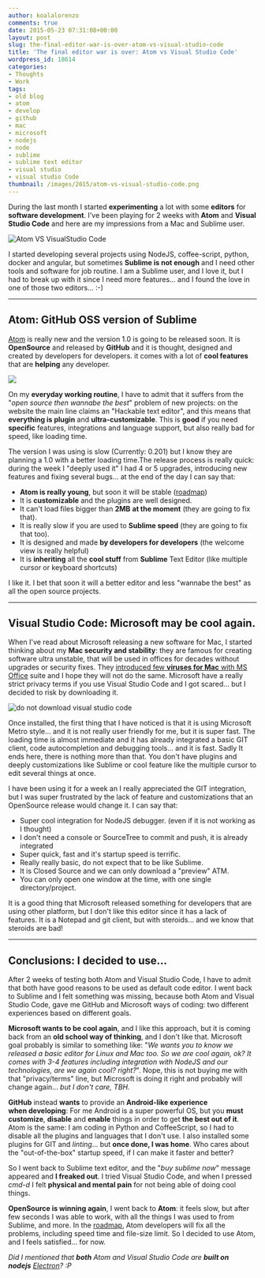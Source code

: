 ```yaml
---
author: koalalorenzo
comments: true
date: 2015-05-23 07:31:08+00:00
layout: post
slug: the-final-editor-war-is-over-atom-vs-visual-studio-code
title: 'The final editor war is over: Atom vs Visual Studio Code'
wordpress_id: 18614
categories:
- Thoughts
- Work
tags:
- old blog
- atom
- develop
- github
- mac
- microsoft
- nodejs
- node
- sublime
- sublime text editor
- visual studio
- visual studio Code
thumbnail: /images/2015/atom-vs-visual-studio-code.png
---
```


During the last month I started **experimenting** a lot with some **editors** for **software development**. I've been playing for 2 weeks with **Atom** and **Visual Studio Code** and here are my impressions from a Mac and Sublime user.
<!--more-->
![Atom VS VisualStudio Code](/images/2015/atom-vs-visual-studio-code.png)

I started developing several projects using NodeJS, coffee-script, python, docker and angular, but sometimes **Sublime is not enough** and I need other tools and software for job routine. I am a Sublime user, and I love it, but I had to break up with it since I need more features... and I found the love in one of those two editors... :-) 



* * *





## Atom: GitHub OSS version of Sublime



[Atom](http://atom.io/) is really new and the version 1.0 is going to be released soon. It is **OpenSource** and released by **GitHub** and it is thought, designed and created by developers for developers. it comes with a lot of **cool features** that are **helping** any developer.

![](/images/2015/atom-logo.png#noborder)

On my **everyday working routine**, I have to admit that it suffers from the "_open source then wannabe the best_" problem of new projects: on the website the main line claims an "Hackable text editor", and this means that **everything is plugin** and **ultra-customizable**. This is **good** if you need **specific** features, integrations and language support, but also really bad for speed, like loading time.

The version I was using is slow (Currently: 0.201) but I know they are planning a 1.0 with a better loading time.The release process is really quick: during the week I "deeply used it" I had 4 or 5 upgrades, introducing new features and fixing several bugs... at the end of the day I can say that:

  * **Atom is really young**, but soon it will be stable ([roadmap](https://atom.io/roadmap))
  * It is **customizable** and the plugins are well designed.
  * It can't load files bigger than **2MB** **at the moment** (they are going to fix that).
  * It is really slow if you are used to **Sublime speed** (they are going to fix that too).
  * It is designed and made **by developers for developers** (the welcome view is really helpful)
  * It is **inheriting** all the **cool stuff** from **Sublime** Text Editor (like multiple cursor or keyboard shortcuts)


I like it. I bet that soon it will a better editor and less "wannabe the best" as all the open source projects.



* * *





## Visual Studio Code: Microsoft may be cool again.



When I've read about Microsoft releasing a new software for Mac, I started thinking about my **Mac security and stability**: they are famous for creating software ultra unstable, that will be used in offices for decades without upgrades or security fixes. They [introduced few **viruses for Mac** with MS Office](http://www.notebookreview.com/news/mac-hit-with-a-second-major-virus-in-as-many-weeks-ms-office-users-targeted/) suite and I hope they will not do the same. Microsoft have a really strict privacy terms if you use Visual Studio Code and I got scared... but I decided to risk by downloading it.

![do not download visual studio code](/images/2015/schermata-2015-05-23-alle-08-22-57.png)

Once installed, the first thing that I have noticed is that it is using Microsoft Metro style... and it is not really user friendly for me, but it is super fast. The loading time is almost immediate and it has already integrated a basic GIT client, code autocompletion and debugging tools... and it is fast. Sadly It ends here, there is nothing more than that. You don't have plugins and deeply customizations like Sublime or cool feature like the multiple cursor to edit several things at once.

I have been using it for a week an I really appreciated the GIT integration, but I was super frustrated by the lack of feature and customizations that an OpenSource release would change it. I can say that:





  * Super cool integration for NodeJS debugger. (even if it is not working as I thought)
  * I don't need a console or SourceTree to commit and push, it is already integrated
  * Super quick, fast and it's startup speed is terrific.
  * Really really basic, do not expect that to be like Sublime.
  * It is Closed Source and we can only download a "preview" ATM.
  * You can only open one window at the time, with one single directory/project.



It is a good thing that Microsoft released something for developers that are using other platform, but I don't like this editor since it has a lack of features. It is a Notepad and git client, but with steroids... and we know that steroids are bad!



* * *





## Conclusions: I decided to use...



After 2 weeks of testing both Atom and Visual Studio Code, I have to admit that both have good reasons to be used as default code editor. I went back to Sublime and I felt something was missing, because both Atom and Visual Studio Code, gave me GitHub and Microsoft ways of coding: two different experiences based on different goals.

**Microsoft wants to be cool again**, and I like this approach, but it is coming back from an **old school way of thinking**, and I don't like that. Microsoft goal probably is similar to something like: "_We wants you to know we released a basic editor for Linux and Mac too. So we are cool again, ok? It comes with 3-4 features including integration with NodeJS and our technologies, are we again cool? right?_". Nope, this is not buying me with that "privacy/terms" line, but Microsoft is doing it right and probably will change again... _but I don't care, TBH._

**GitHub** instead **wants** to provide an **Android-like experience when developing**: For me Android is a super powerful OS, but you **must customize**, **disable** and **enable** things in order to get **the best out of it**. Atom is the same: I am coding in Python and CoffeeScript, so I had to disable all the plugins and languages that I don't use. I also installed some plugins for GIT and _linting_... but **once done, I was home**. Who cares about the "out-of-the-box" startup speed, if I can make it faster and better?

So I went back to Sublime text editor, and the "_buy sublime now_" message appeared and **I freaked out**. I tried Visual Studio Code, and when I pressed _cmd-d_ I felt **physical and mental pain** for not being able of doing cool things.

**OpenSource is winning again**, I went back to **Atom**: it feels slow, but after few seconds I was able to work, with all the things I was used to from Sublime, and more. In the [roadmap](https://atom.io/roadmap), Atom developers will fix all the problems, including speed time and file-size limit. So I decided to use Atom, and I feels satisfied... for now.

_Did I mentioned that **both** Atom and Visual Studio Code are **built on nodejs** [Electron](http://electron.atom.io/)? :P_
